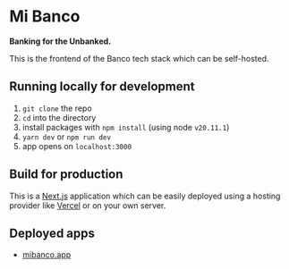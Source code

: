 # Mi Banco

**Banking for the Unbanked.**

This is the frontend of the Banco tech stack which can be self-hosted.

## Running locally for development

1. `git clone` the repo
2. `cd` into the directory
3. install packages with `npm install` (using node `v20.11.1`)
4. `yarn dev` or `npm run dev`
5. app opens on `localhost:3000`

## Build for production

This is a [Next.js](https://nextjs.org/docs/app/building-your-application/deploying) application which can be easily deployed using a hosting provider like [Vercel](https://vercel.com/new?filter=next.js) or on your own server.

## Deployed apps

- [mibanco.app](https://mibanco.app/)

